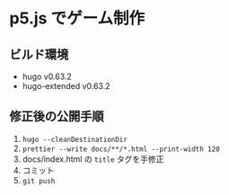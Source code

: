 # p5.js でゲーム制作

## ビルド環境

- hugo v0.63.2
- hugo-extended v0.63.2

## 修正後の公開手順

1. `hugo --cleanDestinationDir`
2. `prettier --write docs/**/*.html --print-width 120`
3. docs/index.html の `title` タグを手修正
4. コミット
5. `git push`
